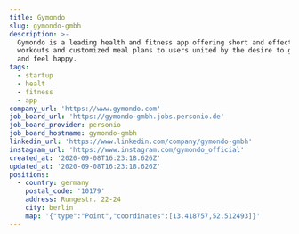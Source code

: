 ```yaml
---
title: Gymondo
slug: gymondo-gmbh
description: >-
  Gymondo is a leading health and fitness app offering short and effective
  workouts and customized meal plans to users united by the desire to get fit
  and feel happy.
tags:
  - startup
  - healt
  - fitness
  - app
company_url: 'https://www.gymondo.com'
job_board_url: 'https://gymondo-gmbh.jobs.personio.de'
job_board_provider: personio
job_board_hostname: gymondo-gmbh
linkedin_url: 'https://www.linkedin.com/company/gymondo-gmbh'
instagram_url: 'https://www.instagram.com/gymondo_official'
created_at: '2020-09-08T16:23:18.626Z'
updated_at: '2020-09-08T16:23:18.626Z'
positions:
  - country: germany
    postal_code: '10179'
    address: Rungestr. 22-24
    city: berlin
    map: '{"type":"Point","coordinates":[13.418757,52.512493]}'
---
```

